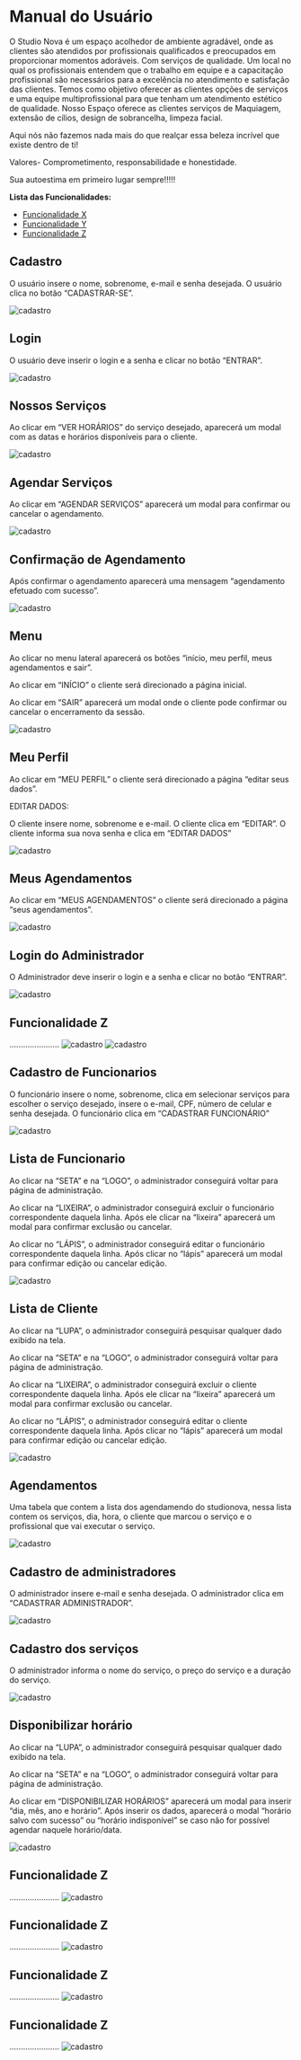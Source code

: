 # Manual do Usuário

O Studio Nova é um espaço acolhedor de ambiente agradável, onde as clientes são atendidos por profissionais qualificados e preocupados em proporcionar momentos adoráveis. Com serviços de qualidade. Um local no qual os profissionais entendem que o trabalho em equipe e a capacitação profissional são necessários para a excelência no atendimento e satisfação das clientes. Temos como objetivo oferecer as clientes opções de serviços e uma equipe multiprofissional para que tenham um atendimento estético de qualidade. Nosso Espaço oferece as clientes serviços de Maquiagem, extensão de cílios, design de sobrancelha, limpeza facial.

Aqui nós não fazemos nada mais do que realçar essa beleza incrível que existe dentro de ti!

Valores- Comprometimento, responsabilidade e honestidade.

Sua autoestima em primeiro lugar sempre!!!!!




**Lista das Funcionalidades:**

 - [Funcionalidade X](#Funcionalidade-X)
 - [Funcionalidade Y](#Funcionalidade-Y)
 - [Funcionalidade Z](#Funcionalidade-Z)

## Cadastro

O usuário insere o nome, sobrenome, e-mail e senha desejada. O usuário clica no botão “CADASTRAR-SE”.

![cadastro](cria-conta.jpeg)


## Login

O usuário deve inserir o login e a senha e clicar no botão “ENTRAR”.

![cadastro](login.jpeg)


## Nossos Serviços

Ao clicar em “VER HORÁRIOS” do serviço desejado, aparecerá um modal com as datas e horários disponíveis para o cliente.

![cadastro](nossos-serviços.jpeg)




## Agendar Serviços

Ao clicar em “AGENDAR SERVIÇOS” aparecerá um modal para confirmar ou cancelar o agendamento.

![cadastro](horarios.jpeg)


## Confirmação de Agendamento

Após confirmar o agendamento aparecerá uma mensagem “agendamento efetuado com sucesso”.

![cadastro](agendamento-concluido.png)


## Menu

Ao clicar no menu lateral aparecerá os botões “início, meu perfil, meus agendamentos e sair”.

Ao clicar em “INÍCIO” o cliente será direcionado a página inicial.

Ao clicar em “SAIR” aparecerá um modal onde o cliente pode confirmar ou cancelar o
encerramento da sessão.

![cadastro](nossos-serviços-part2.jpeg)


## Meu Perfil

Ao clicar em “MEU PERFIL” o cliente será direcionado a página “editar seus dados”.

EDITAR DADOS:

O cliente insere nome, sobrenome e e-mail. O cliente clica em “EDITAR”.
O cliente informa sua nova senha e clica em “EDITAR DADOS”

![cadastro](editar-dados.jpeg)


## Meus Agendamentos

Ao clicar em “MEUS AGENDAMENTOS” o cliente será direcionado a página “seus agendamentos”.

![cadastro](meus-agendamentos.png)


## Login do Administrador

O Administrador deve inserir o login e a senha e clicar no botão “ENTRAR”.

![cadastro](login.jpeg)

## Funcionalidade Z

......................
![cadastro](adm.jpeg)
![cadastro](admin2.jpeg)




## Cadastro de Funcionarios 

O funcionário insere o nome, sobrenome, clica em selecionar serviços para escolher o serviço desejado, insere o e-mail, CPF, 
número de celular e senha desejada. 
O funcionário clica em “CADASTRAR FUNCIONÁRIO”

![cadastro](cadastro-de-fun.jpeg)


## Lista de Funcionario

Ao clicar na “SETA” e na “LOGO”, o administrador conseguirá voltar para página de administração.

Ao clicar na “LIXEIRA”, o administrador conseguirá excluir o funcionário correspondente daquela linha. Após ele clicar na
“lixeira” aparecerá um modal para confirmar exclusão ou cancelar.

Ao clicar no “LÁPIS”, o administrador conseguirá editar o funcionário correspondente daquela linha. Após clicar no 
“lápis” aparecerá um modal para confirmar edição ou cancelar edição.

![cadastro](lista-de-funcionario.jpeg)


## Lista de Cliente

Ao clicar na “LUPA”, o administrador conseguirá pesquisar qualquer dado exibido na tela.

Ao clicar na “SETA” e na “LOGO”, o administrador conseguirá voltar para página de administração.

Ao clicar na “LIXEIRA”, o administrador conseguirá excluir o cliente correspondente daquela linha. Após ele clicar
na “lixeira” aparecerá um modal para confirmar exclusão ou cancelar.

Ao clicar no “LÁPIS”, o administrador conseguirá editar o cliente correspondente daquela linha. Após clicar no 
“lápis” aparecerá um modal para confirmar edição ou cancelar edição.

![cadastro](lista-de-cliente.jpeg)


## Agendamentos 

 Uma tabela que contem a lista dos agendamendo do studionova, nessa lista contem os serviços, dia,
 hora, o cliente que marcou o serviço e o profissional que vai executar o serviço.
 
![cadastro](Agendamentos.png)


## Cadastro de administradores 

O administrador insere e-mail e senha desejada. O administrador clica em “CADASTRAR ADMINISTRADOR”.

![cadastro](cadastro-admin.png)


## Cadastro dos serviços 

O administrador informa o nome do serviço, o preço do serviço e a duração do serviço.

![cadastro](cadastro-serviços2.jpeg)


## Disponibilizar horário

Ao clicar na “LUPA”, o administrador conseguirá pesquisar qualquer dado exibido na tela.

Ao clicar na “SETA” e na “LOGO”, o administrador conseguirá voltar para página de administração.

Ao clicar em “DISPONIBILIZAR HORÁRIOS” aparecerá um modal para inserir “dia, mês, ano e horário”. 
Após inserir os dados, aparecerá o modal “horário salvo com sucesso” ou “horário indisponível” se caso não for possível agendar naquele horário/data.


![cadastro](disponibilizar-horarios.jpeg)


## Funcionalidade Z

......................
![cadastro](login.jpeg)


## Funcionalidade Z

......................
![cadastro](serviços-funcionário.png)


## Funcionalidade Z

......................
![cadastro](principal-funcionario.png)


## Funcionalidade Z

......................
![cadastro](dados-funcionario.png)




